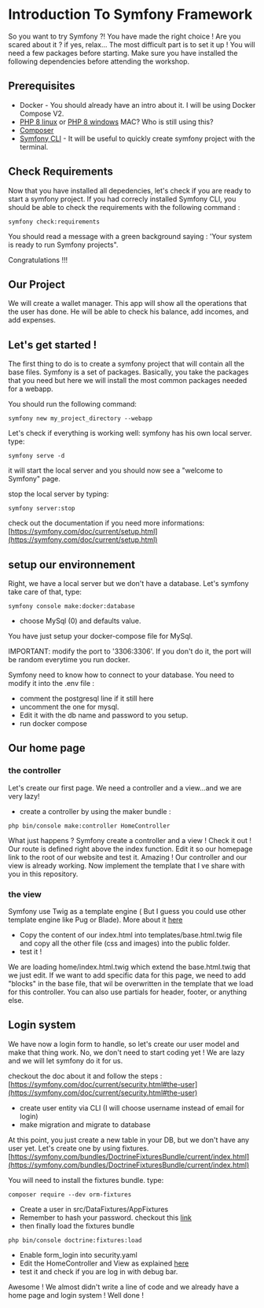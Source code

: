 # Introduction To Symfony Framework

So you want to try Symfony ?! You have made the right choice !
Are you scared about it ? if yes, relax... The most difficult part is to set it up ! You will need a few packages before starting. Make sure you have installed the following dependencies before attending the workshop.

## Prerequisites

- Docker - You should already have an intro about it. I will be using Docker Compose V2.
- [PHP 8 linux](https://linuxhint.com/install-php-8-ubuntu-22-04/) or [PHP 8 windows](https://www.educative.io/answers/how-to-install-php-8-on-windows) MAC? Who is still using this?
- [Composer](https://getcomposer.org/)
- [Symfony CLI](https://symfony.com/download) - It will be useful to quickly create symfony project with the terminal.

## Check Requirements

Now that you have installed all depedencies, let's check if you are ready to start a symfony project. If you had correcly installed Symfony CLI, you should be able to check the requirements with the following command :

```
symfony check:requirements
```

You should read a message with a green background saying : 'Your system is ready to run Symfony projects".

Congratulations !!!

## Our Project

We will create a wallet manager. This app will show all the operations that the user has done. He will be able to check his balance, add incomes, and add expenses.

## Let's get started !

The first thing to do is to create a symfony project that will contain all the base files. Symfony is a set of packages. Basically, you take the packages that you need but here we will install the most common packages needed for a webapp.

You should run the following command:

```
symfony new my_project_directory --webapp
```

Let's check if everything is working well: symfony has his own local server.
type:

```
symfony serve -d
```

it will start the local server and you should now see a "welcome to Symfony" page.

stop the local server by typing:

```
symfony server:stop
```

check out the documentation if you need more informations: [https://symfony.com/doc/current/setup.html](https://symfony.com/doc/current/setup.html)

## setup our environnement

Right, we have a local server but we don't have a database. Let's symfony take care of that, type:

```
symfony console make:docker:database
```

- choose MySql (0) and defaults value.

You have just setup your docker-compose file for MySql.

IMPORTANT: modify the port to '3306:3306'. If you don't do it, the port will be random everytime you run docker.

Symfony need to know how to connect to your database. You need to modify it into the .env file :

- comment the postgresql line if it still here
- uncomment the one for mysql.
- Edit it with the db name and password to you setup.
- run docker compose

## Our home page

### the controller

Let's create our first page. We need a controller and a view...and we are very lazy!

- create a controller by using the maker bundle :

```
php bin/console make:controller HomeController
```

What just happens ? Symfony create a controller and a view ! Check it out !
Our route is defined right above the index function. Edit it so our homepage link to the root of our website and test it.
Amazing ! Our controller and our view is already working.
Now implement the template that I ve share with you in this repository.

### the view

Symfony use Twig as a template engine ( But I guess you could use other template engine like Pug or Blade).
More about it [here](https://symfony.com/doc/current/templates.html)

- Copy the content of our index.html into templates/base.html.twig file and copy all the other file (css and images) into the public folder.
- test it !

We are loading home/index.html.twig which extend the base.html.twig that we just edit.
If we want to add specific data for this page, we need to add "blocks" in the base file, that wil be overwritten in the template that we load for this controller. You can also use partials for header, footer, or anything else.

## Login system

We have now a login form to handle, so let's create our user model and make that thing work.
No, we don't need to start coding yet ! We are lazy and we will let symfony do it for us.

checkout the doc about it and follow the steps : [https://symfony.com/doc/current/security.html#the-user](https://symfony.com/doc/current/security.html#the-user)

- create user entity via CLI (I will choose username instead of email for login)
- make migration and migrate to database

At this point, you just create a new table in your DB, but we don't have any user yet.
Let's create one by using fixtures.
[https://symfony.com/bundles/DoctrineFixturesBundle/current/index.html](https://symfony.com/bundles/DoctrineFixturesBundle/current/index.html)

You will need to install the fixtures bundle. type:

```
composer require --dev orm-fixtures
```

- Create a user in src/DataFixtures/AppFixtures
- Remember to hash your password. checkout this [link](https://symfony.com/doc/current/security/passwords.html)
- then finally load the fixtures bundle

```
php bin/console doctrine:fixtures:load
```

- Enable form_login into security.yaml
- Edit the HomeController and View as explained [here](https://symfony.com/doc/current/security.html#form-login)
- test it and check if you are log in with debug bar.

Awesome ! We almost didn't write a line of code and we already have a home page and login system ! Well done !
